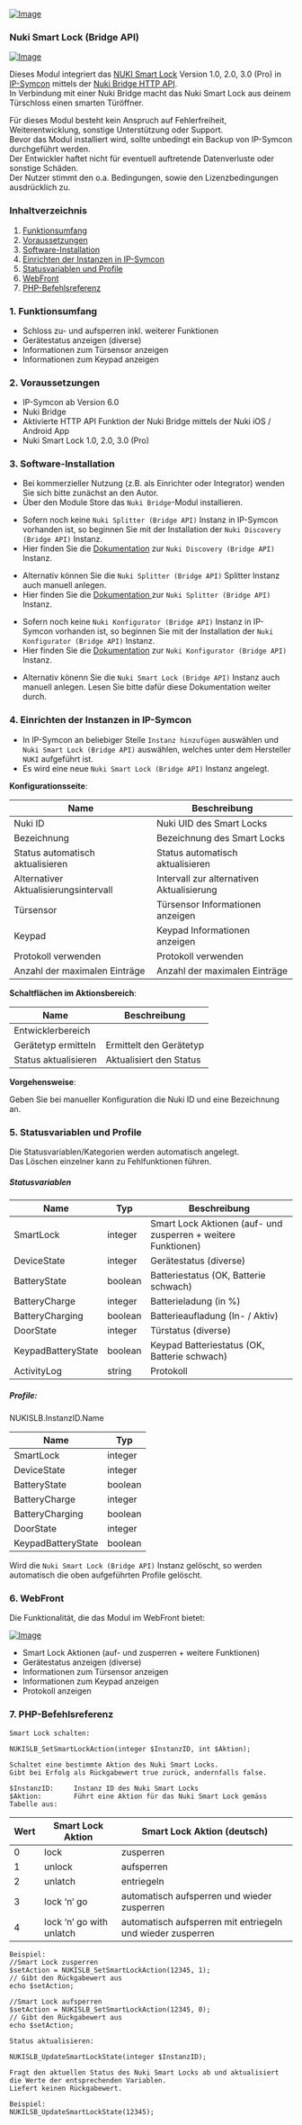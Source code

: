 [![Image](../imgs/NUKI_Logo.png)](https://nuki.io/de/)
### Nuki Smart Lock (Bridge API)
[![Image](../imgs/NUKI_SmartLock.png)]()

Dieses Modul integriert das [NUKI Smart Lock](https://nuki.io/de/smart-lock/) Version 1.0, 2.0, 3.0 (Pro) in [IP-Symcon](https://www.symcon.de) mittels der [Nuki Bridge HTTP API](https://developer.nuki.io/t/bridge-http-api/26).  
In Verbindung mit einer Nuki Bridge macht das Nuki Smart Lock aus deinem Türschloss einen smarten Türöffner.

Für dieses Modul besteht kein Anspruch auf Fehlerfreiheit, Weiterentwicklung, sonstige Unterstützung oder Support.  
Bevor das Modul installiert wird, sollte unbedingt ein Backup von IP-Symcon durchgeführt werden.  
Der Entwickler haftet nicht für eventuell auftretende Datenverluste oder sonstige Schäden.  
Der Nutzer stimmt den o.a. Bedingungen, sowie den Lizenzbedingungen ausdrücklich zu.  

### Inhaltverzeichnis

1. [Funktionsumfang](#1-funktionsumfang)
2. [Voraussetzungen](#2-voraussetzungen)
3. [Software-Installation](#3-software-installation)
4. [Einrichten der Instanzen in IP-Symcon](#4-einrichten-der-instanzen-in-ip-symcon)
5. [Statusvariablen und Profile](#5-statusvariablen-und-profile)
6. [WebFront](#6-webfront)
7. [PHP-Befehlsreferenz](#7-php-befehlsreferenz)

### 1. Funktionsumfang

* Schloss zu- und aufsperren inkl. weiterer Funktionen
* Gerätestatus anzeigen (diverse)
* Informationen zum Türsensor anzeigen
* Informationen zum Keypad anzeigen

### 2. Voraussetzungen

- IP-Symcon ab Version 6.0
- Nuki Bridge
- Aktivierte HTTP API Funktion der Nuki Bridge mittels der Nuki iOS / Android App
- Nuki Smart Lock 1.0, 2.0, 3.0 (Pro)

### 3. Software-Installation

* Bei kommerzieller Nutzung (z.B. als Einrichter oder Integrator) wenden Sie sich bitte zunächst an den Autor.
* Über den Module Store das `Nuki Bridge`-Modul installieren.

- Sofern noch keine `Nuki Splitter (Bridge API)` Instanz in IP-Symcon vorhanden ist, so beginnen Sie mit der Installation der `Nuki Discovery (Bridge API)` Instanz.
- Hier finden Sie die [Dokumentation](../Discovery) zur `Nuki Discovery (Bridge API)` Instanz.

* Alternativ können Sie die `Nuki Splitter (Bridge API)` Splitter Instanz auch manuell anlegen.
* Hier finden Sie die [Dokumentation ](../Bridge) zur `Nuki Splitter (Bridge API)` Instanz.

- Sofern noch keine `Nuki Konfigurator (Bridge API)` Instanz in IP-Symcon vorhanden ist, so beginnen Sie mit der Installation der `Nuki Konfigurator (Bridge API)` Instanz.
- Hier finden Sie die [Dokumentation](../Configurator) zur `Nuki Konfigurator (Bridge API)` Instanz.

* Alternativ könenn Sie die `Nuki Smart Lock (Bridge API)` Instanz auch manuell anlegen. Lesen Sie bitte dafür diese Dokumentation weiter durch.

### 4. Einrichten der Instanzen in IP-Symcon

- In IP-Symcon an beliebiger Stelle `Instanz hinzufügen` auswählen und `Nuki Smart Lock (Bridge API)` auswählen, welches unter dem Hersteller `NUKI` aufgeführt ist.
- Es wird eine neue `Nuki Smart Lock (Bridge API)` Instanz angelegt.

__Konfigurationsseite__:

Name                                    | Beschreibung
----------------------------------------| ---------------------------------
Nuki ID                                 | Nuki UID des Smart Locks
Bezeichnung                             | Bezeichnung des Smart Locks
Status automatisch aktualisieren        | Status automatisch aktualisieren
Alternativer Aktualisierungsintervall   | Intervall zur alternativen Aktualisierung
Türsensor                               | Türsensor Informationen anzeigen
Keypad                                  | Keypad Informationen anzeigen
Protokoll verwenden                     | Protokoll verwenden
Anzahl der maximalen Einträge           | Anzahl der maximalen Einträge

__Schaltflächen im Aktionsbereich__:

Name                    | Beschreibung
----------------------- | ---------------------------------
Entwicklerbereich       |
Gerätetyp ermitteln     | Ermittelt den Gerätetyp
Status aktualisieren    | Aktualisiert den Status

__Vorgehensweise__:  

Geben Sie bei manueller Konfiguration die Nuki ID und eine Bezeichnung an.

### 5. Statusvariablen und Profile

Die Statusvariablen/Kategorien werden automatisch angelegt.  
Das Löschen einzelner kann zu Fehlfunktionen führen.

##### Statusvariablen

Name                            | Typ     | Beschreibung
------------------------------- | ------- | -------------------------------------------------------------
SmartLock                       | integer | Smart Lock Aktionen (auf- und zusperren + weitere Funktionen)
DeviceState                     | integer | Gerätestatus (diverse)
BatteryState                    | boolean | Batteriestatus (OK, Batterie schwach)
BatteryCharge                   | integer | Batterieladung (in %)
BatteryCharging                 | boolean | Batterieaufladung (In- / Aktiv)
DoorState                       | integer | Türstatus (diverse)
KeypadBatteryState              | boolean | Keypad Batteriestatus (OK, Batterie schwach)
ActivityLog                     | string  | Protokoll

##### Profile:

NUKISLB.InstanzID.Name

Name                    | Typ
----------------------- | -------
SmartLock               | integer
DeviceState             | integer
BatteryState            | boolean
BatteryCharge           | integer
BatteryCharging         | boolean
DoorState               | integer
KeypadBatteryState      | boolean

Wird die `Nuki Smart Lock (Bridge API)` Instanz  gelöscht, so werden automatisch die oben aufgeführten Profile gelöscht.

### 6. WebFront

Die Funktionalität, die das Modul im WebFront bietet:  

[![Image](../imgs/NUKI_SmartLock_WebFront.png)]()  

* Smart Lock Aktionen (auf- und zusperren + weitere Funktionen)
* Gerätestatus anzeigen (diverse)
* Informationen zum Türsensor anzeigen
* Informationen zum Keypad anzeigen
* Protokoll anzeigen
 
### 7. PHP-Befehlsreferenz

```text
Smart Lock schalten:  

NUKISLB_SetSmartLockAction(integer $InstanzID, int $Aktion);

Schaltet eine bestimmte Aktion des Nuki Smart Locks.  
Gibt bei Erfolg als Rückgabewert true zurück, andernfalls false.  

$InstanzID:     Instanz ID des Nuki Smart Locks
$Aktion:        Führt eine Aktion für das Nuki Smart Lock gemäss Tabelle aus:  
```

Wert | Smart Lock Aktion            | Smart Lock Aktion (deutsch)          
---- | ---------------------------- | -----------------------------------------------------------
0    | lock                         | zusperren
1    | unlock                       | aufsperren
2    | unlatch                      | entriegeln
3    | lock ‘n’ go                  | automatisch aufsperren und wieder zusperren
4    | lock ‘n’ go with unlatch     | automatisch aufsperren mit entriegeln und wieder zusperren

```text
Beispiel:  
//Smart Lock zusperren
$setAction = NUKISLB_SetSmartLockAction(12345, 1); 
// Gibt den Rückgabewert aus
echo $setAction;      

//Smart Lock aufsperren
$setAction = NUKISLB_SetSmartLockAction(12345, 0);
// Gibt den Rückgabewert aus
echo $setAction;      
```

```text
Status aktualisieren:  

NUKISLB_UpdateSmartLockState(integer $InstanzID);  

Fragt den aktuellen Status des Nuki Smart Locks ab und aktualisiert die Werte der entsprechenden Variablen.  
Liefert keinen Rückgabewert.

Beispiel:  
NUKILSB_UpdateSmartLockState(12345);  
```  